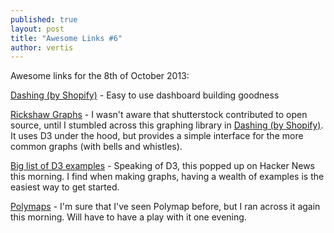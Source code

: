 ```yaml
---
published: true
layout: post
title: "Awesome Links #6"
author: vertis
---
```

Awesome links for the 8th of October 2013:

[Dashing (by Shopify)](http://shopify.github.io/dashing/) - Easy to use dashboard building goodness

[Rickshaw Graphs](http://code.shutterstock.com/rickshaw/) - I wasn't aware that shutterstock contributed to open source, until I stumbled across this graphing library in [Dashing (by Shopify)](http://shopify.github.io/dashing/). It uses D3 under the hood, but provides a simple interface for the more common graphs (with bells and whistles).

[Big list of D3 examples](http://christopheviau.com/d3list/gallery.html) - Speaking of D3, this popped up on Hacker News this morning. I find when making graphs, having a wealth of examples is the easiest way to get started.

[Polymaps](http://polymaps.org/) - I'm sure that I've seen Polymap before, but I ran across it again this morning. Will have to have a play with it one evening.
